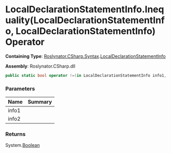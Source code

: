 # LocalDeclarationStatementInfo\.Inequality\(LocalDeclarationStatementInfo, LocalDeclarationStatementInfo\) Operator

**Containing Type**: [Roslynator.CSharp.Syntax](../../README.md)\.[LocalDeclarationStatementInfo](../README.md)

**Assembly**: Roslynator\.CSharp\.dll

```csharp
public static bool operator !=(in LocalDeclarationStatementInfo info1, in LocalDeclarationStatementInfo info2)
```

### Parameters

| Name | Summary |
| ---- | ------- |
| info1 | |
| info2 | |

### Returns

System\.[Boolean](https://docs.microsoft.com/en-us/dotnet/api/system.boolean)

